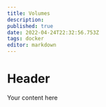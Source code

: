 ```yaml
---
title: Volumes
description: 
published: true
date: 2022-04-24T22:32:56.753Z
tags: docker
editor: markdown
---
```


# Header
Your content here